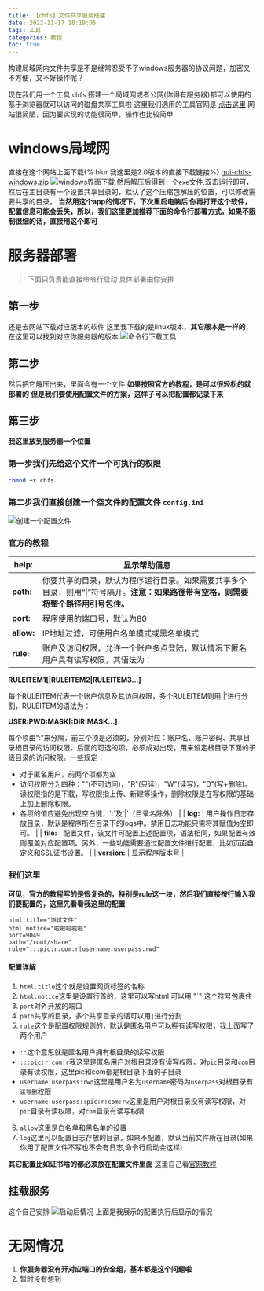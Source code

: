 ```yaml
---
title: 【chfs】文件共享服务搭建
date: 2022-11-17 18:19:05
tags: 工具
categories: 教程
toc: true
---
```


构建局域网内文件共享是不是经常忍受不了windows服务器的协议问题，加密又不方便，又不好操作呢？

<!-- more -->

现在我们用一个工具 `chfs` 搭建一个局域网或者公网(你得有服务器)都可以使用的基于浏览器就可以访问的磁盘共享工具啦
这里我们选用的工具官网是 [点击这里](http://iscute.cn/chfs) 网站很简陋，因为要实现的功能很简单，操作也比较简单

# windows局域网
直接在这个网站上面下载{% blur 我这里是2.0版本的直接下载链接%} [gui-chfs-windows.zip](http://iscute.cn/tar/chfs/2.0/gui-chfs-windows.zip) 
![windows界面下载](https://static.litetools.top/blogs/chfs/0.png)
然后解压后得到一个`exe`文件,双击运行即可，然后在主目录有一个设置共享目录的，默认了这个压缩包解压的位置，可以修改需要共享的目录。
**当然用这个app的情况下，下次重启电脑后 你再打开这个软件，配置信息可能会丢失，所以，我们这里更加推荐下面的命令行部署方式，如果不限制很细的话，直接用这个即可**
# 服务器部署
> 下面只负责能直接命令行启动 具体部署由你安排

## 第一步
还是去网站下载对应版本的软件
这里我下载的是linux版本，**其它版本是一样的**，在这里可以找到对应你服务器的版本
![命令行下载工具](https://static.litetools.top/blogs/chfs/1.png)
## 第二步
然后把它解压出来，里面会有一个文件
**如果按照官方的教程，是可以很轻松的就部署的**
**但是我们要使用配置文件的方案，这样子可以把配置都记录下来**
## 第三步
**我这里放到服务器一个位置**
### 第一步我们先给这个文件一个可执行的权限
```bash
chmod +x chfs
```
### 第二步我们直接创建一个空文件的配置文件 `config.ini`
![创建一个配置文件](https://static.litetools.top/blogs/chfs/2.png)

### 官方的教程
| **help:** | 显示帮助信息 |
| --- | --- |
| **path:** | 你要共享的目录，默认为程序运行目录。如果需要共享多个目录，则用“&#124;”符号隔开。**注意：如果路径带有空格，则需要将整个路径用引号包住。** |
| **port:** | 程序使用的端口号，默认为80 |
| **allow:** | IP地址过滤，可使用白名单模式或黑名单模式 |
| **rule:** | 账户及访问权限，允许一个账户多点登陆，默认情况下匿名用户具有读写权限，其语法为：

**RULEITEM1[&#124;RULEITEM2&#124;RULEITEM3...]**

每个RULEITEM代表一个账户信息及其访问权限，多个RULEITEM则用'&#124;'进行分割，RULEITEM的语法为：

**USER:PWD:MASK[:DIR:MASK...]**

每个项由“:”来分隔，前三个项是必须的，分别对应：账户名、账户密码、共享目录根目录的访问权限。后面的可选的项，必须成对出现，用来设定根目录下面的子级目录的访问权限。一些规定：
* 对于匿名用户，前两个项都为空
* 访问权限分为四种：""(不可访问)，"R"(只读)，"W"(读写)，"D"(写+删除)。读权限指的是下载，写权限指上传、新建等操作，删除权限是在写权限的基础上加上删除权限。
* 各项的值应避免出现空白键，':'及'&#124;'（目录名除外） |
| **log:** | 用户操作日志存放目录，默认是程序所在目录下的logs中。禁用日志功能只需将其赋值为空即可。 |
| **file:** | 配置文件，该文件可配置上述配置项，语法相同，如果配置有效则覆盖对应配置项。另外，一些功能需要通过配置文件进行配置，比如页面自定义和SSL证书设置。 |
| **version:** | 显示程序版本号 |

### 我们这里
**可见，官方的教程写的是很复杂的，特别是rule这一块，然后我们直接按行输入我们要配置的，这里先看看我这里的配置**
```properties
html.title="测试文件"
html.notice="啦啦啦啦啦"
port=9049
path="/root/share"
rule=":::pic:r:com:r|username:userpass:rwd"
```
#### 配置详解

1. `html.title`这个就是设置网页标签的名称
2. `html.notice`这里是设置行首的，这里可以写html 可以用 "`" 这个符号包裹住
3. `port`对外开放的端口
4. `path`共享的目录，多个共享目录的话可以用`|`进行分割
5. `rule`这个是配置权限规则的，默认是匿名用户可以拥有读写权限，我上面写了两个用户
- `::`这个意思就是匿名用户拥有根目录的读写权限
- `:::pic:r:com:r`我这里是匿名用户对根目录没有读写权限，对`pic`目录和`com`目录有读权限，这里pic和com都是根目录下面的子目录
- `username:userpass:rwd`这里是用户名为`username`密码为`userpass`对根目录有`读写删`权限
- `username:userpass::pic:r:com:rw`这里是用户对根目录没有读写权限，对`pic`目录有读权限，对`com`目录有读写权限
6. `allow`这里是白名单和黑名单的设置
7. `log`这里可以配置日志存放的目录，如果不配置，默认当前文件所在目录(如果你用了配置文件不写也不会有日志,命令行启动会这样)

**其它配置比如证书啥的都必须放在配置文件里面**
这里自己看[官网教程](http://iscute.cn/chfs)
## 挂载服务
这个自己安排
![启动后情况](https://static.litetools.top/blogs/chfs/3.png)
上面是我展示的配置执行后显示的情况

# 无网情况

1. **你服务器没有开对应端口的安全组，基本都是这个问题啦**
2. 暂时没有想到

